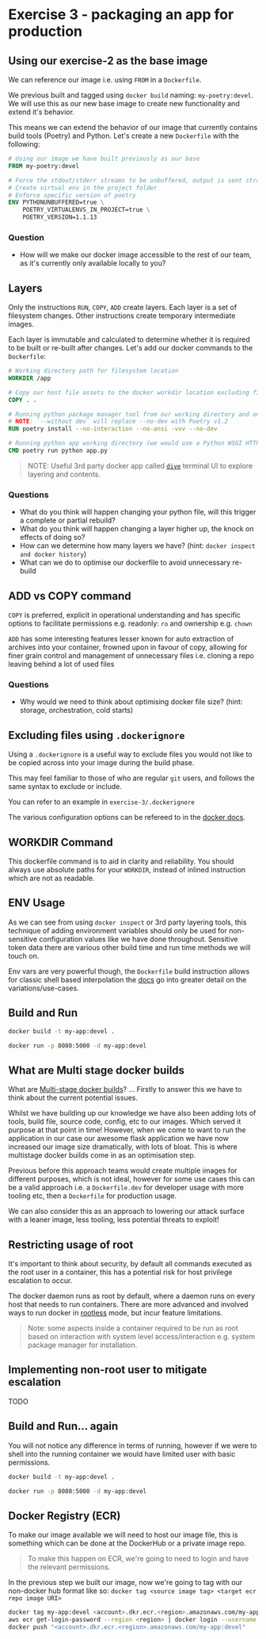 # Exercise 3 - packaging an app for production

## Using our exercise-2 as the base image

We can reference our image i.e. using `FROM` in a `Dockerfile`.

We previous built and tagged using `docker build` naming: `my-poetry:devel`. We will use this as our new base image to create new functionality and extend it's behavior.

This means we can extend the behavior of our image that currently contains build tools (Poetry) and Python. Let's create a new `Dockerfile` with the following:

```dockerfile
# Using our image we have built previously as our base
FROM my-poetry:devel

# Force the stdout/stderr streams to be unbuffered, output is sent straight to terminal in case the python application crashes
# Create virtual env in the project folder
# Enforce specific version of poetry
ENV PYTHONUNBUFFERED=true \
    POETRY_VIRTUALENVS_IN_PROJECT=true \
    POETRY_VERSION=1.1.13
```

### Question

- How will we make our docker image accessible to the rest of our team, as it's currently only available locally to you?

## Layers

Only the instructions `RUN`, `COPY`, `ADD` create layers. Each layer is a set of filesystem changes. Other instructions create temporary intermediate images.

Each layer is immutable and calculated to determine whether it is required to be built or re-built after changes. Let's add our docker commands to the `Dockerfile`:

```dockerfile
# Working directory path for filesystem location
WORKDIR /app

# Copy our host file assets to the docker workdir location excluding files using .dockerignore
COPY . .

# Running python package manager tool from our working directory and only installing required for running
# NOTE: `--without dev` will replace --no-dev with Poetry v1.2
RUN poetry install --no-interaction --no-ansi -vvv --no-dev

# Running python app working directory (we would use a Python WSGI HTTP server for production usage e.g. Gunicorn)
CMD poetry run python app.py
```

> NOTE: Useful 3rd party docker app called [`dive`](https://github.com/wagoodman/dive) terminal UI to explore layering and contents.

### Questions

- What do you think will happen changing your python file, will this trigger a complete or partial rebuild?
- What do you think will happen changing a layer higher up, the knock on effects of doing so?
- How can we determine how many layers we have? (hint: `docker inspect and docker history`)
- What can we do to optimise our dockerfile to avoid unnecessary re-build

## ADD vs COPY command

`COPY` is preferred, explicit in operational understanding and has specific options to facilitate permissions e.g. readonly: `ro` and ownership e.g. `chown`

`ADD` has some interesting features lesser known for auto extraction of archives into your container, frowned upon in favour of copy, allowing for finer grain control and management of unnecessary files i.e. cloning a repo leaving behind a lot of used files

### Questions

- Why would we need to think about optimising docker file size? (hint: storage, orchestration, cold starts)

## Excluding files using `.dockerignore`

Using a `.dockerignore` is a useful way to exclude files you would not like to be copied across into your image during the build phase.

This may feel familiar to those of who are regular `git` users, and follows the same syntax to exclude or include.

You can refer to an example in `exercise-3/.dockerignore`

The various configuration options can be refereed to in the [docker docs](https://docs.docker.com/engine/reference/builder/#dockerignore-file).

## WORKDIR Command

This dockerfile command is to aid in clarity and reliability. You should always use absolute paths for your `WORKDIR`, instead of inlined instruction which are not as readable.

## ENV Usage

As we can see from using `docker inspect` or 3rd party layering tools, this technique of adding environment variables should only be used for non-sensitive configuration values like we have done throughout. Sensitive token data there are various other build time and run time methods we will touch on.

Env vars are very powerful though, the `Dockerfile` build instruction allows for classic shell based interpolation the [docs](https://docs.docker.com/engine/reference/builder/#environment-replacement) go into greater detail on the variations/use-cases.

## Build and Run

```sh
docker build -t my-app:devel .
```

```sh
docker run -p 8080:5000 -d my-app:devel
```

## What are Multi stage docker builds

What are [Multi-stage docker builds](https://docs.docker.com/develop/develop-images/multistage-build/)? ... Firstly to answer this we have to think about the current potential issues.

Whilst we have building up our knowledge we have also been adding lots of tools, build file, source code, config, etc to our images. Which served it purpose at that point in time! However, when we come to want to run the application in our case our awesome flask application we have now increased our image size dramatically, with lots of bloat. This is where multistage docker builds come in as an optimisation step.

Previous before this approach teams would create multiple images for different purposes, which is not ideal, however for some use cases this can be a valid approach i.e. a `Dockerfile.dev` for developer usage with more tooling etc, then a `Dockerfile` for production usage.

We can also consider this as an approach to lowering our attack surface with a leaner image, less tooling, less potential threats to exploit!

## Restricting usage of root

It's important to think about security, by default all commands executed as the root user in a container, this has a potential risk for host privilege escalation to occur.

The docker daemon runs as root by default, where a daemon runs on every host that needs to run containers. There are more advanced and involved ways to run docker in [rootless](https://docs.docker.com/engine/security/rootless/) mode, but incur feature limitations.

> Note: some aspects inside a container required to be run as root based on interaction with system level access/interaction e.g. system package manager for installation.

## Implementing non-root user to mitigate escalation

TODO

## Build and Run... again

You will not notice any difference in terms of running, however if we were to shell into the running container we would have limited user with basic permissions.

```sh
docker build -t my-app:devel .
```

```sh
docker run -p 8080:5000 -d my-app:devel
```

## Docker Registry (ECR)

To make our image available we will need to host our image file, this is something which can be done at the DockerHub or a private image repo.

> To make this happen on ECR, we're going to need to login and have the relevant permissions.

In the previous step we built our image, now we're going to tag with our non-docker hub format like so: `docker tag <source image tag> <target ecr repo image URI>`

```sh
docker tag my-app:devel <account>.dkr.ecr.<region>.amazonaws.com/my-app:devel
aws ecr get-login-password --region <region> | docker login --username AWS --password-stdin "<account>.dkr.ecr.<region>.amazonaws.com"
docker push "<account>.dkr.ecr.<region>.amazonaws.com/my-app:devel"
```
